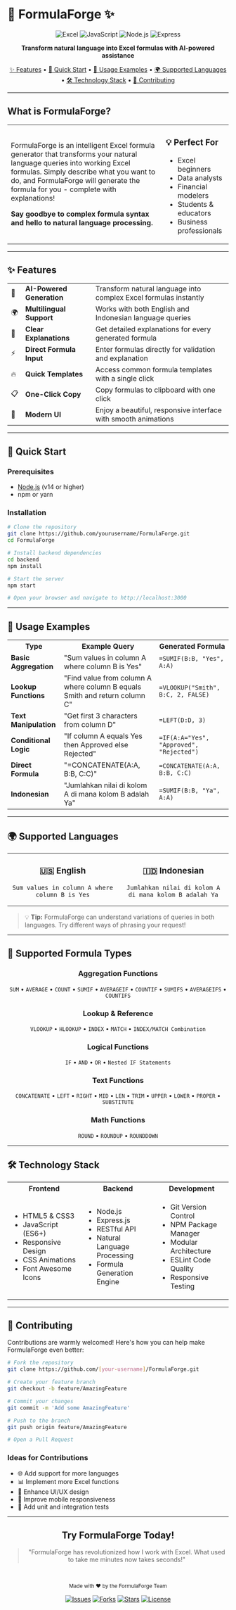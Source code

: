 # 🧪 FormulaForge ✨

<div align="center">

<img src="https://img.shields.io/badge/Excel-217346?style=for-the-badge&logo=microsoft-excel&logoColor=white" alt="Excel"/>
<img src="https://img.shields.io/badge/JavaScript-F7DF1E?style=for-the-badge&logo=javascript&logoColor=black" alt="JavaScript"/>
<img src="https://img.shields.io/badge/Node.js-339933?style=for-the-badge&logo=nodedotjs&logoColor=white" alt="Node.js"/>
<img src="https://img.shields.io/badge/Express-000000?style=for-the-badge&logo=express&logoColor=white" alt="Express"/>

**Transform natural language into Excel formulas with AI-powered assistance**

[✨ Features](#-features) • 
[🚀 Quick Start](#-quick-start) • 
[🎯 Usage Examples](#-usage-examples) • 
[🌍 Supported Languages](#-supported-languages) • 
[🛠️ Technology Stack](#️-technology-stack) • 
[📝 Contributing](#-contributing)

</div>

---

## What is FormulaForge?

<div align="center">
<table>
<tr>
<td width="70%">

FormulaForge is an intelligent Excel formula generator that transforms your natural language queries into working Excel formulas. Simply describe what you want to do, and FormulaForge will generate the formula for you - complete with explanations!

**Say goodbye to complex formula syntax and hello to natural language processing.**

</td>
<td width="30%">

<h3>💡 Perfect For</h3>
<ul>
  <li>Excel beginners</li>
  <li>Data analysts</li>
  <li>Financial modelers</li>
  <li>Students & educators</li>
  <li>Business professionals</li>
</ul>

</td>
</tr>
</table>
</div>

---

## ✨ Features

<div align="center">
<table>
<tr>
<td>🤖</td>
<td><b>AI-Powered Generation</b></td>
<td>Transform natural language into complex Excel formulas instantly</td>
</tr>
<tr>
<td>🌍</td>
<td><b>Multilingual Support</b></td>
<td>Works with both English and Indonesian language queries</td>
</tr>
<tr>
<td>📝</td>
<td><b>Clear Explanations</b></td>
<td>Get detailed explanations for every generated formula</td>
</tr>
<tr>
<td>⚡</td>
<td><b>Direct Formula Input</b></td>
<td>Enter formulas directly for validation and explanation</td>
</tr>
<tr>
<td>🔥</td>
<td><b>Quick Templates</b></td>
<td>Access common formula templates with a single click</td>
</tr>
<tr>
<td>📋</td>
<td><b>One-Click Copy</b></td>
<td>Copy formulas to clipboard with one click</td>
</tr>
<tr>
<td>💅</td>
<td><b>Modern UI</b></td>
<td>Enjoy a beautiful, responsive interface with smooth animations</td>
</tr>
</table>
</div>

---

## 🚀 Quick Start

### Prerequisites

- [Node.js](https://nodejs.org/) (v14 or higher)
- npm or yarn

### Installation

```bash
# Clone the repository
git clone https://github.com/yourusername/FormulaForge.git
cd FormulaForge

# Install backend dependencies
cd backend
npm install

# Start the server
npm start

# Open your browser and navigate to http://localhost:3000
```

---

## 🎯 Usage Examples

<div align="center">
<table>
<tr>
<th>Type</th>
<th>Example Query</th>
<th>Generated Formula</th>
</tr>
<tr>
<td><b>Basic Aggregation</b></td>
<td>"Sum values in column A where column B is Yes"</td>
<td><code>=SUMIF(B:B, "Yes", A:A)</code></td>
</tr>
<tr>
<td><b>Lookup Functions</b></td>
<td>"Find value from column A where column B equals Smith and return column C"</td>
<td><code>=VLOOKUP("Smith", B:C, 2, FALSE)</code></td>
</tr>
<tr>
<td><b>Text Manipulation</b></td>
<td>"Get first 3 characters from column D"</td>
<td><code>=LEFT(D:D, 3)</code></td>
</tr>
<tr>
<td><b>Conditional Logic</b></td>
<td>"If column A equals Yes then Approved else Rejected"</td>
<td><code>=IF(A:A="Yes", "Approved", "Rejected")</code></td>
</tr>
<tr>
<td><b>Direct Formula</b></td>
<td>"=CONCATENATE(A:A, B:B, C:C)"</td>
<td><code>=CONCATENATE(A:A, B:B, C:C)</code></td>
</tr>
<tr>
<td><b>Indonesian</b></td>
<td>"Jumlahkan nilai di kolom A di mana kolom B adalah Ya"</td>
<td><code>=SUMIF(B:B, "Ya", A:A)</code></td>
</tr>
</table>
</div>

---

## 🌍 Supported Languages

<div align="center">
<table>
<tr>
<td width="50%" align="center">
<h3>🇺🇸 English</h3>

```
Sum values in column A where column B is Yes
```

</td>
<td width="50%" align="center">
<h3>🇮🇩 Indonesian</h3>

```
Jumlahkan nilai di kolom A di mana kolom B adalah Ya
```

</td>
</tr>
</table>
</div>

> 💡 **Tip:** FormulaForge can understand variations of queries in both languages. Try different ways of phrasing your request!

---

## 🧩 Supported Formula Types

<div align="center">

### Aggregation Functions
`SUM` • `AVERAGE` • `COUNT` • `SUMIF` • `AVERAGEIF` • `COUNTIF` • `SUMIFS` • `AVERAGEIFS` • `COUNTIFS`

### Lookup & Reference
`VLOOKUP` • `HLOOKUP` • `INDEX` • `MATCH` • `INDEX/MATCH Combination`

### Logical Functions
`IF` • `AND` • `OR` • `Nested IF Statements`

### Text Functions
`CONCATENATE` • `LEFT` • `RIGHT` • `MID` • `LEN` • `TRIM` • `UPPER` • `LOWER` • `PROPER` • `SUBSTITUTE`

### Math Functions
`ROUND` • `ROUNDUP` • `ROUNDDOWN`

</div>

---

## 🛠️ Technology Stack

<div align="center">
<table>
<tr>
<th width="33%">Frontend</th>
<th width="33%">Backend</th>
<th width="33%">Development</th>
</tr>
<tr>
<td>

- HTML5 & CSS3
- JavaScript (ES6+)
- Responsive Design
- CSS Animations
- Font Awesome Icons

</td>
<td>

- Node.js
- Express.js
- RESTful API
- Natural Language Processing
- Formula Generation Engine

</td>
<td>

- Git Version Control
- NPM Package Manager
- Modular Architecture
- ESLint Code Quality
- Responsive Testing

</td>
</tr>
</table>
</div>

---

## 📝 Contributing

Contributions are warmly welcomed! Here's how you can help make FormulaForge even better:

```bash
# Fork the repository
git clone https://github.com/[your-username]/FormulaForge.git

# Create your feature branch
git checkout -b feature/AmazingFeature

# Commit your changes
git commit -m 'Add some AmazingFeature'

# Push to the branch
git push origin feature/AmazingFeature

# Open a Pull Request
```

### Ideas for Contributions

- 🌐 Add support for more languages
- 📊 Implement more Excel functions
- 🎨 Enhance UI/UX design
- 📱 Improve mobile responsiveness
- 🧪 Add unit and integration tests

---

<div align="center">

## Try FormulaForge Today!

<blockquote>
<p>"FormulaForge has revolutionized how I work with Excel. What used to take me minutes now takes seconds!"</p>
</blockquote>

<br>

<p>
<small>Made with ❤️ by the FormulaForge Team</small>
</p>

<a href="https://github.com/yourusername/FormulaForge/issues"><img src="https://img.shields.io/github/issues/yourusername/FormulaForge?style=flat-square" alt="Issues"/></a>
<a href="https://github.com/yourusername/FormulaForge/network/members"><img src="https://img.shields.io/github/forks/yourusername/FormulaForge?style=flat-square" alt="Forks"/></a>
<a href="https://github.com/yourusername/FormulaForge/stargazers"><img src="https://img.shields.io/github/stars/yourusername/FormulaForge?style=flat-square" alt="Stars"/></a>
<a href="https://github.com/yourusername/FormulaForge/blob/master/LICENSE"><img src="https://img.shields.io/github/license/yourusername/FormulaForge?style=flat-square" alt="License"/></a>

</div>